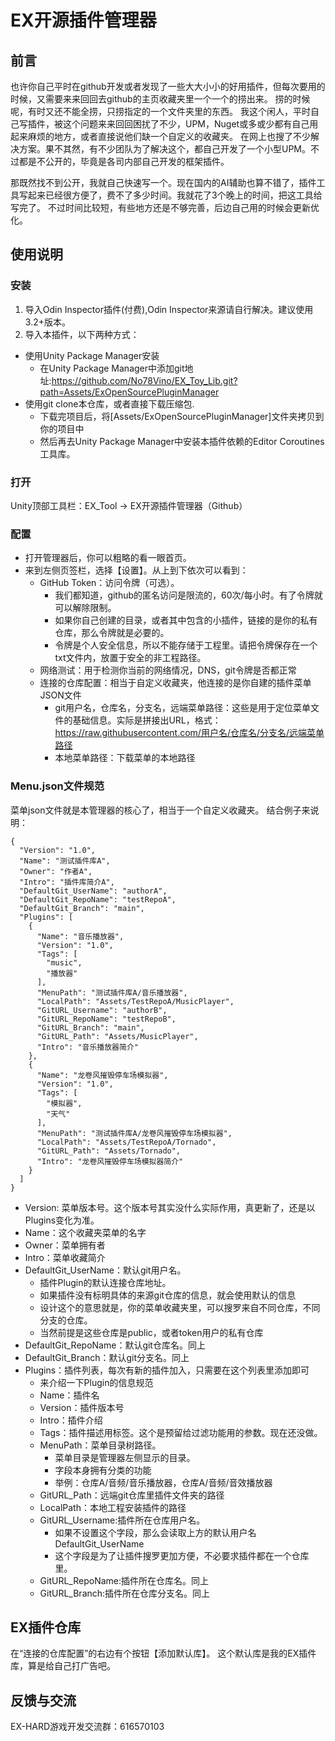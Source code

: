 # EX开源插件管理器
## 前言
也许你自己平时在github开发或者发现了一些大大小小的好用插件，但每次要用的时候，又需要来来回回去github的主页收藏夹里一个一个的捞出来。
捞的时候呢，有时又还不能全捞，只捞指定的一个文件夹里的东西。
我这个闲人，平时自己写插件，被这个问题来来回回困扰了不少，UPM，Nuget或多或少都有自己用起来麻烦的地方，或者直接说他们缺一个自定义的收藏夹。
在网上也搜了不少解决方案。果不其然，有不少团队为了解决这个，都自己开发了一个小型UPM。不过都是不公开的，毕竟是各司内部自己开发的框架插件。

那既然找不到公开，我就自己快速写一个。现在国内的AI辅助也算不错了，插件工具写起来已经很方便了，费不了多少时间。我就花了3个晚上的时间，把这工具给写完了。
不过时间比较短，有些地方还是不够完善，后边自己用的时候会更新优化。

## 使用说明
### 安装
1. 导入Odin Inspector插件(付费),Odin Inspector来源请自行解决。建议使用3.2+版本。
2. 导入本插件，以下两种方式：
- 使用Unity Package Manager安装
  - 在Unity Package Manager中添加git地址:https://github.com/No78Vino/EX_Toy_Lib.git?path=Assets/ExOpenSourcePluginManager
- 使用git clone本仓库，或者直接下载压缩包.
  - 下载完项目后，将[Assets/ExOpenSourcePluginManager]文件夹拷贝到你的项目中
  - 然后再去Unity Package Manager中安装本插件依赖的Editor Coroutines工具库。

### 打开
Unity顶部工具栏：EX_Tool -> EX开源插件管理器（Github）
### 配置
- 打开管理器后，你可以粗略的看一眼首页。
- 来到左侧页签栏，选择【设置】。从上到下依次可以看到：
  - GitHub Token：访问令牌（可选）。
    - 我们都知道，github的匿名访问是限流的，60次/每小时。有了令牌就可以解除限制。
    - 如果你自己创建的目录，或者其中包含的小插件，链接的是你的私有仓库，那么令牌就是必要的。
    - 令牌是个人安全信息，所以不能存储于工程里。请把令牌保存在一个txt文件内，放置于安全的非工程路径。
  - 网络测试：用于检测你当前的网络情况，DNS，git令牌是否都正常
  - 连接的仓库配置：相当于自定义收藏夹，他连接的是你自建的插件菜单JSON文件
    - git用户名，仓库名，分支名，远端菜单路径：这些是用于定位菜单文件的基础信息。实际是拼接出URL，格式：
      https://raw.githubusercontent.com/用户名/仓库名/分支名/远端菜单路径
    - 本地菜单路径：下载菜单的本地路径
### Menu.json文件规范
菜单json文件就是本管理器的核心了，相当于一个自定义收藏夹。
结合例子来说明：
```
{
  "Version": "1.0",
  "Name": "测试插件库A",
  "Owner": "作者A",
  "Intro": "插件库简介A",
  "DefaultGit_UserName": "authorA",
  "DefaultGit_RepoName": "testRepoA",
  "DefaultGit_Branch": "main",
  "Plugins": [
    {
      "Name": "音乐播放器",
      "Version": "1.0",
      "Tags": [
        "music",
        "播放器"
      ],
      "MenuPath": "测试插件库A/音乐播放器",
      "LocalPath": "Assets/TestRepoA/MusicPlayer",
      "GitURL_Username": "authorB",
      "GitURL_RepoName": "testRepoB",
      "GitURL_Branch": "main",
      "GitURL_Path": "Assets/MusicPlayer",
      "Intro": "音乐播放器简介"
    },
    {
      "Name": "龙卷风摧毁停车场模拟器",
      "Version": "1.0",
      "Tags": [
        "模拟器",
        "天气"
      ],
      "MenuPath": "测试插件库A/龙卷风摧毁停车场模拟器",
      "LocalPath": "Assets/TestRepoA/Tornado",
      "GitURL_Path": "Assets/Tornado",
      "Intro": "龙卷风摧毁停车场模拟器简介"
    }
  ]
}
```
- Version: 菜单版本号。这个版本号其实没什么实际作用，真更新了，还是以Plugins变化为准。
- Name：这个收藏夹菜单的名字
- Owner：菜单拥有者
- Intro：菜单收藏简介
- DefaultGit_UserName：默认git用户名。
  - 插件Plugin的默认连接仓库地址。
  - 如果插件没有标明具体的来源git仓库的信息，就会使用默认的信息
  - 设计这个的意思就是，你的菜单收藏夹里，可以搜罗来自不同仓库，不同分支的仓库。
  - 当然前提是这些仓库是public，或者token用户的私有仓库
- DefaultGit_RepoName：默认git仓库名。同上
- DefaultGit_Branch：默认git分支名。同上
- Plugins：插件列表，每次有新的插件加入，只需要在这个列表里添加即可
  - 来介绍一下Plugin的信息规范
  - Name：插件名
  - Version：插件版本号
  - Intro：插件介绍
  - Tags：插件描述用标签。这个是预留给过滤功能用的参数。现在还没做。
  - MenuPath：菜单目录树路径。
    - 菜单目录是管理器左侧显示的目录。
    - 字段本身拥有分类的功能
    - 举例：仓库A/音频/音乐播放器，仓库A/音频/音效播放器
  - GitURL_Path：远端git仓库里插件文件夹的路径
  - LocalPath：本地工程安装插件的路径
  - GitURL_Username:插件所在仓库用户名。
    - 如果不设置这个字段，那么会读取上方的默认用户名DefaultGit_UserName
    - 这个字段是为了让插件搜罗更加方便，不必要求插件都在一个仓库里。
  - GitURL_RepoName:插件所在仓库名。同上
  - GitURL_Branch:插件所在仓库分支名。同上

## EX插件仓库
在“连接的仓库配置”的右边有个按钮【添加默认库】。
这个默认库是我的EX插件库，算是给自己打广告吧。

## 反馈与交流
EX-HARD游戏开发交流群：616570103

